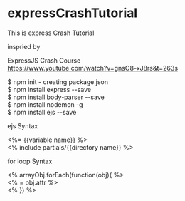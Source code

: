 # expressCrashTutorial
This is express Crash Tutorial

inspried by

ExpressJS Crash Course<br />
https://www.youtube.com/watch?v=gnsO8-xJ8rs&t=263s

$ npm init - creating package.json<br />
$ npm install express --save<br />
$ npm install body-parser --save<br />
$ npm install nodemon -g<br />
$ npm install ejs --save<br />

ejs Syntax

<%= {{variable name}} %><br />
<% include partials/{{directory name}} %><br />

for loop Syntax

<% arrayObj.forEach(function(obj){ %> <br />
  <% = obj.attr %> <br />
<% }) %><br />
